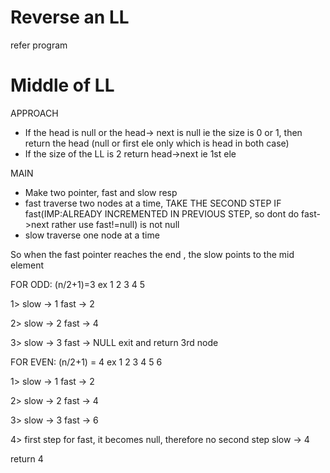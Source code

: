 # Reverse an LL

refer program

# Middle of LL

APPROACH

- If the head is null or the head-> next is null ie the size is 0 or 1, then return the head (null or first ele only which is head in both case)
- If the size of the LL is 2 return head->next ie 1st ele



MAIN
- Make two pointer, fast and slow resp
- fast traverse two nodes at a time, TAKE THE SECOND STEP IF fast(IMP:ALREADY INCREMENTED IN PREVIOUS STEP, so dont do fast->next rather use fast!=null) is not null
- slow traverse one node at a time

So when the fast pointer reaches the end , the slow points to the mid element



FOR ODD: (n/2+1)=3
ex 
1 2 3 4 5 



1>
slow -> 1
fast -> 2



2>
slow -> 2
fast -> 4



3> 
slow -> 3
fast -> NULL exit and return 3rd node




FOR EVEN: (n/2+1) = 4
ex
1 2 3 4 5 6



1>
slow -> 1
fast -> 2



2>
slow -> 2
fast -> 4



3>
slow -> 3
fast -> 6



4> 
first step for fast, it becomes null, therefore no second step
slow -> 4



return 4